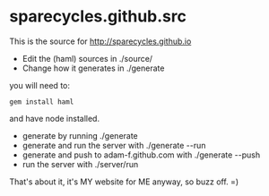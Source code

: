 sparecycles.github.src
=================

This is the source for http://sparecycles.github.io

* Edit the (haml) sources in ./source/
* Change how it generates in ./generate

you will need to:

    gem install haml

and have node installed.

* generate by running ./generate
* generate and run the server with ./generate --run
* generate and push to adam-f.github.com with ./generate --push
* run the server with ./server/run

That's about it, it's MY website for ME anyway, so buzz off. =)
